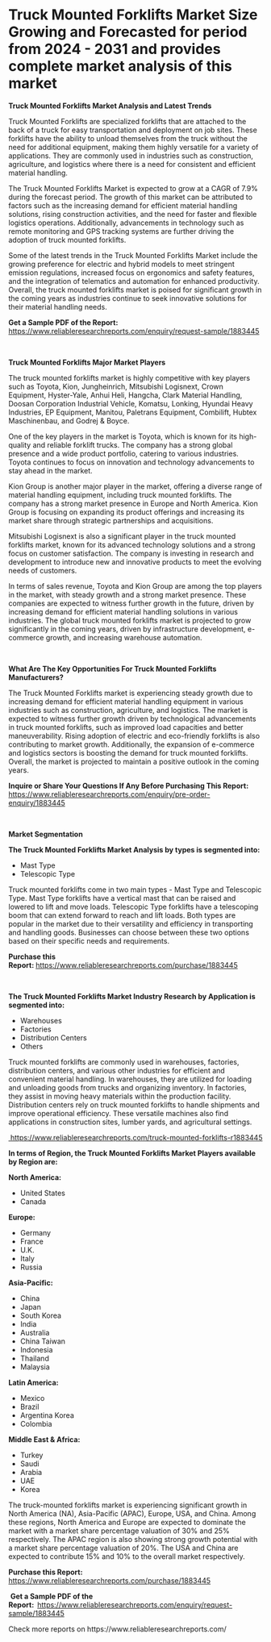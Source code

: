 <p><h1>Truck Mounted Forklifts Market Size Growing and Forecasted for period from 2024 - 2031 and provides complete market analysis of this market</h1></p><p><strong>Truck Mounted Forklifts Market Analysis and Latest Trends</strong></p>
<p><p>Truck Mounted Forklifts are specialized forklifts that are attached to the back of a truck for easy transportation and deployment on job sites. These forklifts have the ability to unload themselves from the truck without the need for additional equipment, making them highly versatile for a variety of applications. They are commonly used in industries such as construction, agriculture, and logistics where there is a need for consistent and efficient material handling.</p><p>The Truck Mounted Forklifts Market is expected to grow at a CAGR of 7.9% during the forecast period. The growth of this market can be attributed to factors such as the increasing demand for efficient material handling solutions, rising construction activities, and the need for faster and flexible logistics operations. Additionally, advancements in technology such as remote monitoring and GPS tracking systems are further driving the adoption of truck mounted forklifts.</p><p>Some of the latest trends in the Truck Mounted Forklifts Market include the growing preference for electric and hybrid models to meet stringent emission regulations, increased focus on ergonomics and safety features, and the integration of telematics and automation for enhanced productivity. Overall, the truck mounted forklifts market is poised for significant growth in the coming years as industries continue to seek innovative solutions for their material handling needs.</p></p>
<p><strong>Get a Sample PDF of the Report:&nbsp;</strong> <a href="https://www.reliableresearchreports.com/enquiry/request-sample/1883445">https://www.reliableresearchreports.com/enquiry/request-sample/1883445</a></p>
<p>&nbsp;</p>
<p><strong>Truck Mounted Forklifts Major Market Players</strong></p>
<p><p>The truck mounted forklifts market is highly competitive with key players such as Toyota, Kion, Jungheinrich, Mitsubishi Logisnext, Crown Equipment, Hyster-Yale, Anhui Heli, Hangcha, Clark Material Handling, Doosan Corporation Industrial Vehicle, Komatsu, Lonking, Hyundai Heavy Industries, EP Equipment, Manitou, Paletrans Equipment, Combilift, Hubtex Maschinenbau, and Godrej & Boyce.</p><p>One of the key players in the market is Toyota, which is known for its high-quality and reliable forklift trucks. The company has a strong global presence and a wide product portfolio, catering to various industries. Toyota continues to focus on innovation and technology advancements to stay ahead in the market.</p><p>Kion Group is another major player in the market, offering a diverse range of material handling equipment, including truck mounted forklifts. The company has a strong market presence in Europe and North America. Kion Group is focusing on expanding its product offerings and increasing its market share through strategic partnerships and acquisitions.</p><p>Mitsubishi Logisnext is also a significant player in the truck mounted forklifts market, known for its advanced technology solutions and a strong focus on customer satisfaction. The company is investing in research and development to introduce new and innovative products to meet the evolving needs of customers.</p><p>In terms of sales revenue, Toyota and Kion Group are among the top players in the market, with steady growth and a strong market presence. These companies are expected to witness further growth in the future, driven by increasing demand for efficient material handling solutions in various industries. The global truck mounted forklifts market is projected to grow significantly in the coming years, driven by infrastructure development, e-commerce growth, and increasing warehouse automation.</p></p>
<p>&nbsp;</p>
<p><strong>What Are The Key Opportunities For Truck Mounted Forklifts Manufacturers?</strong></p>
<p><p>The Truck Mounted Forklifts market is experiencing steady growth due to increasing demand for efficient material handling equipment in various industries such as construction, agriculture, and logistics. The market is expected to witness further growth driven by technological advancements in truck mounted forklifts, such as improved load capacities and better maneuverability. Rising adoption of electric and eco-friendly forklifts is also contributing to market growth. Additionally, the expansion of e-commerce and logistics sectors is boosting the demand for truck mounted forklifts. Overall, the market is projected to maintain a positive outlook in the coming years.</p></p>
<p><strong>Inquire or Share Your Questions If Any Before Purchasing This Report:</strong> <a href="https://www.reliableresearchreports.com/enquiry/pre-order-enquiry/1883445">https://www.reliableresearchreports.com/enquiry/pre-order-enquiry/1883445</a></p>
<p>&nbsp;</p>
<p><strong>Market Segmentation</strong></p>
<p><strong>The Truck Mounted Forklifts Market Analysis by types is segmented into:</strong></p>
<p><ul><li>Mast Type</li><li>Telescopic Type</li></ul></p>
<p><p>Truck mounted forklifts come in two main types - Mast Type and Telescopic Type. Mast Type forklifts have a vertical mast that can be raised and lowered to lift and move loads. Telescopic Type forklifts have a telescoping boom that can extend forward to reach and lift loads. Both types are popular in the market due to their versatility and efficiency in transporting and handling goods. Businesses can choose between these two options based on their specific needs and requirements.</p></p>
<p><strong>Purchase this Report:&nbsp;</strong><a href="https://www.reliableresearchreports.com/purchase/1883445">https://www.reliableresearchreports.com/purchase/1883445</a></p>
<p>&nbsp;</p>
<p><strong>The Truck Mounted Forklifts Market Industry Research by Application is segmented into:</strong></p>
<p><ul><li>Warehouses</li><li>Factories</li><li>Distribution Centers</li><li>Others</li></ul></p>
<p><p>Truck mounted forklifts are commonly used in warehouses, factories, distribution centers, and various other industries for efficient and convenient material handling. In warehouses, they are utilized for loading and unloading goods from trucks and organizing inventory. In factories, they assist in moving heavy materials within the production facility. Distribution centers rely on truck mounted forklifts to handle shipments and improve operational efficiency. These versatile machines also find applications in construction sites, lumber yards, and agricultural settings.</p></p>
<p><a href="https://www.reliableresearchreports.com/truck-mounted-forklifts-r1883445">&nbsp;https://www.reliableresearchreports.com/truck-mounted-forklifts-r1883445</a></p>
<p><strong>In terms of Region, the Truck Mounted Forklifts Market Players available by Region are:</strong></p>
<p>
    <p> <strong> North America: </strong>
        <ul>
            <li>United States</li>
            <li>Canada</li>
        </ul>
        </p> 
    <p> <strong> Europe: </strong>
        <ul>
            <li>Germany</li>
            <li>France</li>
            <li>U.K.</li>
            <li>Italy</li>
            <li>Russia</li>
        </ul>
        </p> 
    <p> <strong> Asia-Pacific: </strong>
        <ul>
            <li>China</li>
            <li>Japan</li>
            <li>South Korea</li>
            <li>India</li>
            <li>Australia</li>
            <li>China Taiwan</li>
            <li>Indonesia</li>
            <li>Thailand</li>
            <li>Malaysia</li>
        </ul>
        </p> 
    <p> <strong> Latin America: </strong>
        <ul>
            <li>Mexico</li>
            <li>Brazil</li>
            <li>Argentina Korea</li>
            <li>Colombia</li>
        </ul>
        </p> 
    <p> <strong> Middle East & Africa: </strong>
        <ul>
            <li>Turkey</li>
            <li>Saudi</li>
            <li>Arabia</li>
            <li>UAE</li>
            <li>Korea</li>
        </ul>
    </p>
    </p>
<p><p>The truck-mounted forklifts market is experiencing significant growth in North America (NA), Asia-Pacific (APAC), Europe, USA, and China. Among these regions, North America and Europe are expected to dominate the market with a market share percentage valuation of 30% and 25% respectively. The APAC region is also showing strong growth potential with a market share percentage valuation of 20%. The USA and China are expected to contribute 15% and 10% to the overall market respectively.</p></p>
<p><strong>Purchase this Report: </strong><a href="https://www.reliableresearchreports.com/purchase/1883445">https://www.reliableresearchreports.com/purchase/1883445</a></p>
<p>&nbsp;<strong>Get a Sample PDF of the Report:&nbsp;&nbsp;</strong><a href="https://www.reliableresearchreports.com/enquiry/request-sample/1883445">https://www.reliableresearchreports.com/enquiry/request-sample/1883445</a></p>
<p><strong></strong></p>
<p>Check more reports on https://www.reliableresearchreports.com/</p>